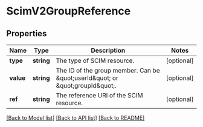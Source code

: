 # ScimV2GroupReference

## Properties
Name | Type | Description | Notes
------------ | ------------- | ------------- | -------------
**type** | **string** | The type of SCIM resource. | [optional] 
**value** | **string** | The ID of the group member. Can be \&quot;userId\&quot; or \&quot;groupId\&quot;. | [optional] 
**ref** | **string** | The reference URI of the SCIM resource. | [optional] 

[[Back to Model list]](../README.md#documentation-for-models) [[Back to API list]](../README.md#documentation-for-api-endpoints) [[Back to README]](../README.md)


